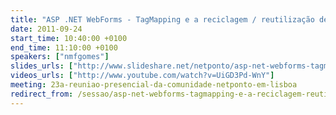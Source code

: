 ```yaml
---
title: "ASP .NET WebForms - TagMapping e a reciclagem / reutilização de aplicações"
date: 2011-09-24
start_time: 10:40:00 +0100
end_time: 11:10:00 +0100
speakers: ["nmfgomes"]
slides_urls: ["http://www.slideshare.net/netponto/asp-net-webforms-tagmapping"]
videos_urls: ["http://www.youtube.com/watch?v=UiGD3Pd-WnY"]
meeting: 23a-reuniao-presencial-da-comunidade-netponto-em-lisboa
redirect_from: /sessao/asp-net-webforms-tagmapping-e-a-reciclagem-reutilizacao-de-aplicacoes/
---
```

